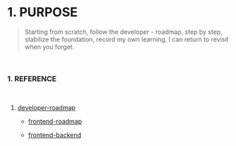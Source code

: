 # 1. PURPOSE
 >Starting from scratch, follow the developer - roadmap, step by step, stabilize the foundation, record my own learning, I can return to revisit when you forget.
<br/>

### 1. REFERENCE

<br/>

 1. [developer-roadmap](https://github.com/goodjack/developer-roadmap-chinese) <br/>

    - [frontend-roadmap](https://raw.githubusercontent.com/goodjack/developer-roadmap-chinese/master/chinese-version/img/frontend.png)

    - [frontend-backend](https://raw.githubusercontent.com/goodjack/developer-roadmap-chinese/master/chinese-version/img/backend.png)

<br/>


